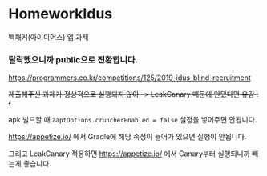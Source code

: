 # HomeworkIdus
백패커(아이디어스) 앱 과제

### 탈락했으니까 public으로 전환합니다.
https://programmers.co.kr/competitions/125/2019-idus-blind-recruitment

~~제출해주신 과제가 정상적으로 실행되지 않아 -> LeakCanary 때문에 안됐다면 유감 :(~~

apk 빌드할 때 ```aaptOptions.cruncherEnabled = false``` 설정을 넣어주면 안됩니다.

https://appetize.io/ 에서 Gradle에 해당 속성이 들어가 있으면 실행이 안됩니다.

그리고 LeakCanary 적용하면 https://appetize.io/ 에서 Canary부터 실행되니까 빼는게 좋습니다.
